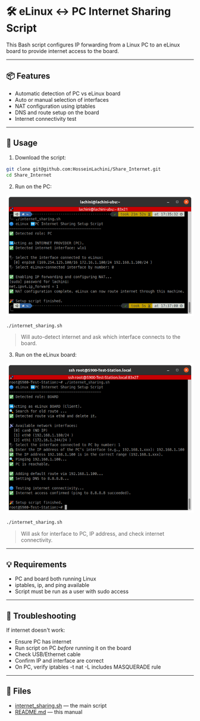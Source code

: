 # 🛠️ eLinux ↔️ PC Internet Sharing Script

This Bash script configures IP forwarding from a Linux PC to an eLinux board to provide internet access to the board.

---

## 📦 Features

- Automatic detection of PC vs eLinux board
- Auto or manual selection of interfaces
- NAT configuration using iptables
- DNS and route setup on the board
- Internet connectivity test

---

## 🚀 Usage

1. Download the script:

```bash   
git clone git@github.com:HosseinLachini/Share_Internet.git
cd Share_Internet
```

    
2. Run on the PC:

![run on PC](img/Linux_PC.png)

```bash    
./internet_sharing.sh
```
    
> Will auto-detect internet and ask which interface connects to the board.

3. Run on the eLinux board:

![run on Linux Board](img/Linux_Board.png)
  
```bash    
./internet_sharing.sh
```
    
> Will ask for interface to PC, IP address, and check internet connectivity.

---

## 💡 Requirements

- PC and board both running Linux
- iptables, ip, and ping available
- Script must be run as a user with sudo access

---

## 🔧 Troubleshooting

If internet doesn't work:

- Ensure PC has internet
- Run script on PC *before* running it on the board
- Check USB/Ethernet cable
- Confirm IP and interface are correct
- On PC, verify iptables -t nat -L includes MASQUERADE rule

---

## 📁 Files

- [internet_sharing.sh](internet_sharing.sh) — the main script
- [README.md](README.md) — this manual
